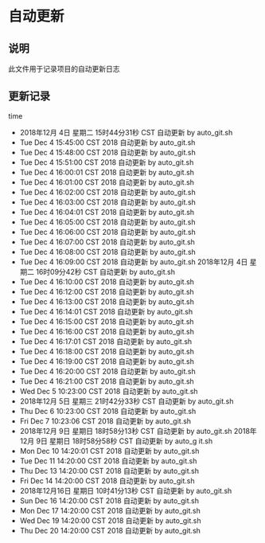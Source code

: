 # 自动更新

## 说明
此文件用于记录项目的自动更新日志

## 更新记录
time

- 2018年12月 4日 星期二 15时44分31秒 CST 自动更新 by auto_git.sh
- Tue Dec 4 15:45:00 CST 2018 自动更新 by auto_git.sh
- Tue Dec 4 15:48:00 CST 2018 自动更新 by auto_git.sh
- Tue Dec 4 15:51:00 CST 2018 自动更新 by auto_git.sh
- Tue Dec 4 16:00:01 CST 2018 自动更新 by auto_git.sh
- Tue Dec 4 16:01:00 CST 2018 自动更新 by auto_git.sh
- Tue Dec 4 16:02:00 CST 2018 自动更新 by auto_git.sh
- Tue Dec 4 16:03:00 CST 2018 自动更新 by auto_git.sh
- Tue Dec 4 16:04:01 CST 2018 自动更新 by auto_git.sh
- Tue Dec 4 16:05:00 CST 2018 自动更新 by auto_git.sh
- Tue Dec 4 16:06:00 CST 2018 自动更新 by auto_git.sh
- Tue Dec 4 16:07:00 CST 2018 自动更新 by auto_git.sh
- Tue Dec 4 16:08:00 CST 2018 自动更新 by auto_git.sh
- Tue Dec 4 16:09:00 CST 2018 自动更新 by auto_git.sh
2018年12月 4日 星期二 16时09分42秒 CST 自动更新 by auto_git.sh
- Tue Dec 4 16:10:00 CST 2018 自动更新 by auto_git.sh
- Tue Dec 4 16:12:00 CST 2018 自动更新 by auto_git.sh
- Tue Dec 4 16:13:00 CST 2018 自动更新 by auto_git.sh
- Tue Dec 4 16:14:01 CST 2018 自动更新 by auto_git.sh
- Tue Dec 4 16:15:00 CST 2018 自动更新 by auto_git.sh
- Tue Dec 4 16:16:00 CST 2018 自动更新 by auto_git.sh
- Tue Dec 4 16:17:01 CST 2018 自动更新 by auto_git.sh
- Tue Dec 4 16:18:00 CST 2018 自动更新 by auto_git.sh
- Tue Dec 4 16:19:00 CST 2018 自动更新 by auto_git.sh
- Tue Dec 4 16:20:00 CST 2018 自动更新 by auto_git.sh
- Tue Dec 4 16:21:00 CST 2018 自动更新 by auto_git.sh
- Wed Dec 5 10:23:00 CST 2018 自动更新 by auto_git.sh
- 2018年12月 5日 星期三 21时42分33秒 CST 自动更新 by auto_git.sh
- Thu Dec 6 10:23:00 CST 2018 自动更新 by auto_git.sh
- Fri Dec 7 10:23:06 CST 2018 自动更新 by auto_git.sh
- 2018年12月 9日 星期日 18时58分13秒 CST 自动更新 by auto_git.sh
2018年12月 9日 星期日 18时58分58秒 CST 自动更新 by auto_g it.sh
- Mon Dec 10 14:20:01 CST 2018 自动更新 by auto_git.sh
- Tue Dec 11 14:20:00 CST 2018 自动更新 by auto_git.sh
- Thu Dec 13 14:20:00 CST 2018 自动更新 by auto_git.sh
- Fri Dec 14 14:20:00 CST 2018 自动更新 by auto_git.sh
- 2018年12月16日 星期日 10时41分13秒 CST 自动更新 by auto_git.sh
- Sun Dec 16 14:20:00 CST 2018 自动更新 by auto_git.sh
- Mon Dec 17 14:20:00 CST 2018 自动更新 by auto_git.sh
- Wed Dec 19 14:20:00 CST 2018 自动更新 by auto_git.sh
- Thu Dec 20 14:20:00 CST 2018 自动更新 by auto_git.sh

